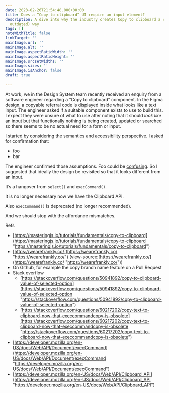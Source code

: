 ```yaml
---
date: 2023-02-26T21:54:48.000+00:00
title: Does a “Copy to clipboard” UI require an input element?
description: A dive into why the industry creates Copy to clipboard a certain (potentially
  outdated) way
tags: []
noteWithTitle: false
linkTarget: ''
mainImage.url: ''
mainImage.alt: ''
mainImage.aspectRatioWidth: ''
mainImage.aspectRatioHeight: ''
mainImage.srcsetWidths: ''
mainImage.sizes: ''
mainImage.isAnchor: false
draft: true

---
```

At work, we in the Design System team recently received an enquiry from a software engineer regarding a “Copy to clipboard” component. In the Figma design, a copyable referral code is displayed inside what looks like a text input. The engineer asked if a suitable component exists to use to build this. I expect they were unsure of what to use after noting that it should _look like_ an input but that functionally nothing is being created, updated or searched so there seems to be no actual need for a form or input.

I started by considering the semantics and accessibility perspective. I asked for confirmation that:

* foo
* bar

The engineer confirmed those assumptions. Foo could be [confusing](https://tink.uk/perceived-affordances-and-the-functionality-mismatch/). So  I suggested that ideally the design be revisited so that it looks different from an input.

It’s a hangover from `select()` and `execCommand()`. 

It is no longer necessary now we have the Clipboard API. 

Also `execCommand()` is deprecated (no longer recommended).

And we should stop with the affordance mismatches.

Refs

* [https://masteringjs.io/tutorials/fundamentals/copy-to-clipboard](https://masteringjs.io/tutorials/fundamentals/copy-to-clipboard "https://masteringjs.io/tutorials/fundamentals/copy-to-clipboard")
* [https://wearefrankly.co/](https://wearefrankly.co/ "https://wearefrankly.co/") (view-source:[https://wearefrankly.co/](https://wearefrankly.co/ "https://wearefrankly.co/"))
* On Github, for example the copy branch name feature on a Pull Request
* Stack overflow
  * [https://stackoverflow.com/questions/50941892/copy-to-clipboard-value-of-selected-option](https://stackoverflow.com/questions/50941892/copy-to-clipboard-value-of-selected-option "https://stackoverflow.com/questions/50941892/copy-to-clipboard-value-of-selected-option")
  * [https://stackoverflow.com/questions/60217202/copy-text-to-clipboard-now-that-execcommandcopy-is-obsolete](https://stackoverflow.com/questions/60217202/copy-text-to-clipboard-now-that-execcommandcopy-is-obsolete "https://stackoverflow.com/questions/60217202/copy-text-to-clipboard-now-that-execcommandcopy-is-obsolete")
* [https://developer.mozilla.org/en-US/docs/Web/API/Document/execCommand](https://developer.mozilla.org/en-US/docs/Web/API/Document/execCommand "https://developer.mozilla.org/en-US/docs/Web/API/Document/execCommand")
* [https://developer.mozilla.org/en-US/docs/Web/API/Clipboard_API](https://developer.mozilla.org/en-US/docs/Web/API/Clipboard_API "https://developer.mozilla.org/en-US/docs/Web/API/Clipboard_API")